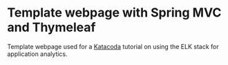 # Template webpage with Spring MVC and Thymeleaf

Template webpage used for a [Katacoda](https://www.katacoda.com/kthandreas/scenarios/elk-analytics) tutorial on using the ELK stack for application analytics.

